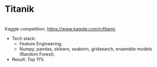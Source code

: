 # Titanik<h1>
Kaggle competition. https://www.kaggle.com/c/titanic
  * Tech stack: 
    * Feature Engineering;
    * Numpy, pandas, sklearn, seaborn, gridsearch, ensemble models (Random Forest).
  * Result: Top 11%


